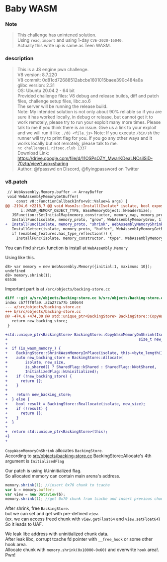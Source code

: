 # Baby WASM

### Note
> This challenge has unintened solution.  
Using `read`, `import` and using 1-day `CVE-2020-16040`.   
Actually this write up is same as Teen WASM.

### description
>This is a JS engine pwn challenge.  
V8 version: 8.7.220  
V8 commit: 0d81cd72688512abcbe1601015baee390c484a6a  
glibc version: 2.31  
OS: Ubuntu 20.04.2 - 64 bit  
Provided challenge files: V8 debug and release builds, diff and patch files, challenge setup files, libc.so.6  
The server will be running the release build.  
Note: My intended solution is not only about 90% reliable so if you are sure it has worked locally, in debug or release, but cannot get it to work remotely, please try to run your exploit many more times. Please talk to me if you think there is an issue.
Give us a link to your exploit and we will run it like `./d8 <file.js>`
Note: If you execute `/bin/sh` the runner will try to print flag for you. If you go any other ways and it works locally but not remotely, please talk to me.  
`nc challenges1.ritsec.club 1337`  
Download Link: https://drive.google.com/file/d/11OSPsOZY_MwarKDeaLNCsilSiD-70ztq/view?usp=sharing  
Author: @fpasswd on Discord, @flyingpassword on Twitter  

### v8.patch

```diff
 // WebAssembly.Memory.buffer -> ArrayBuffer
 void WebAssemblyMemoryGetBuffer(
     const v8::FunctionCallbackInfo<v8::Value>& args) {
@@ -2194,6 +2218,7 @@ void WasmJs::Install(Isolate* isolate, bool exposed_on_global_object) {
       i::WASM_MEMORY_OBJECT_TYPE, WasmMemoryObject::kHeaderSize);
   JSFunction::SetInitialMap(memory_constructor, memory_map, memory_proto);
   InstallFunc(isolate, memory_proto, "grow", WebAssemblyMemoryGrow, 1);
+  InstallFunc(isolate, memory_proto, "shrink", WebAssemblyMemoryShrink, 1);
   InstallGetter(isolate, memory_proto, "buffer", WebAssemblyMemoryGetBuffer);
   if (enabled_features.has_type_reflection()) {
     InstallFunc(isolate, memory_constructor, "type", WebAssemblyMemoryType, 1);
```
You can find `shrink` function is install at `WebAssembly.Memory`  


Using like this.
```V8 version 8.7.220
d8> var memory = new WebAssembly.Memory({initial:1, maximum: 10});
undefined
d8> memory.shrink(1);
65536
```

Important part is at `/src/objects/backing-store.cc`
```diff
diff --git a/src/objects/backing-store.cc b/src/objects/backing-store.cc
index c67fff0fa9..a2a277a77b 100644
--- a/src/objects/backing-store.cc
+++ b/src/objects/backing-store.cc
@@ -474,6 +474,30 @@ std::unique_ptr<BackingStore> BackingStore::CopyWasmMemory(Isolate* isolate,
   return new_backing_store;
 }

+std::unique_ptr<BackingStore> BackingStore::CopyWasmMemoryOnShrink(Isolate* isolate,
+                                                           size_t new_size) {
+
+  if (is_wasm_memory_) {
+    BackingStore::ShrinkWasmMemoryInPlace(isolate, this->byte_length() - new_size);
+    auto new_backing_store = BackingStore::Allocate(
+        isolate, new_size,
+        is_shared() ? SharedFlag::kShared : SharedFlag::kNotShared,
+        InitializedFlag::kUninitialized);
+    if (!new_backing_store) {
+      return {};
+    }
+
+    return new_backing_store;
+  } else {
+    bool result = BackingStore::Reallocate(isolate, new_size);
+    if (!result) {
+      return {};
+    }
+  }
+
+  return std::unique_ptr<BackingStore>(this);
+}
+
```
`CopyWasmMemoryOnShrink` allocates `BackingStore`.  
According to [src/objects/backing-store.cc](https://github.com/v8/v8/blob/3a407f7b2b7e6d2c451f79048590b788dae19972/src/objects/backing-store.cc#L212) BackingStore::Allocate's 4th argument is `InitializedFlag`

Our patch is using kUninitialized flag.  
So allocated memory can contain main arena's address.  

```javascript
memory.shrink(1); //insert 0x70 chunk to tcache 
var b = memory.buffer;
var view = new DataView(b);
memory.shrink(1); //get 0x70 chunk from tcache and insert previous chunk
```
After shrink, free `BackingStore`.  
but we can set and get with pre-defined `view`.  
(ex. we can access freed chunk with `view.getFloat64` and `view.setFloat64`)  
So it leads to UAF.

We leak libc address with uninitialized chunk data.  
After leak libc, corrupt tcache fd pointer with `__free_hook` or some other hook area.  
Allocate chunk with `memory.shrink(0x10000-0x60)` and overwrite `hook` area!.  
Pwn!  
